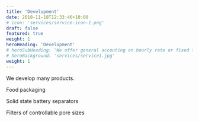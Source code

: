 ```yaml
---
title: 'Development'
date: 2018-11-18T12:33:46+10:00
# icon: 'services/service-icon-1.png'
draft: false
featured: true
weight: 1
heroHeading: 'Development'
# heroSubHeading: 'We offer general accouting on hourly rate or fixed fee'
# heroBackground: 'services/service1.jpg'
weight: 1
---
```


We develop many products.

Food packaging

Solid state battery separators

Filters of controllable pore sizes